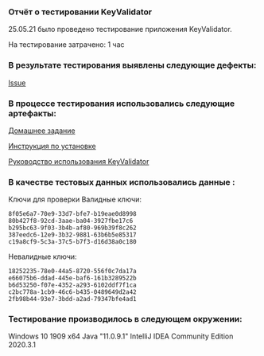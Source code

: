 ### Отчёт о тестировании KeyValidator 

25.05.21 было проведено тестирование приложения KeyValidator.

На тестирование затрачено: 1 час

### В результате тестирования выявлены следующие дефекты:

[Issue](https://github.com/MashaOsipova/Java-1.2/issues/2#issue-900704208)

### В процессе тестирования использовались следующие артефакты: 

[Домашнее задание](https://github.com/netology-code/javaqa-homeworks/tree/master/intro)

[Инструкция по установке ](https://github.com/netology-code/javaqa-homeworks/blob/master/intro/openjdk11-manual.md)

[Руководство использования KeyValidator](https://github.com/netology-code/javaqa-homeworks/blob/master/intro/user-manual.md)


### В качестве тестовых данных использовались данные :
Ключи для проверки
Валидные ключи:

<pre><code>8f05e6a7-70e9-33d7-bfe7-b19eae0d8998
80b427f8-92cd-3aae-ba04-3927fbe17c6
b295bc63-9f03-3b4b-af80-969b39f8c262
387eedc6-12e9-3b32-9881-63b6b5e85317
c19a8cf9-5c3a-37c5-b7f3-d16d38a0c180</code></pre>
Невалидные ключи:

<pre><code>18252235-78e0-44a5-8720-556f0c7da17a
e66075b6-ddad-445e-baf6-161b3289522b
b6d53250-f07e-4352-a293-6102ddf7f1ca
c2bc778a-1cb9-46c6-b435-0489649d2a42
2fb98b44-93e7-3bdd-a2ad-79347bfe4ad1</code></pre>

### Тестирование производилось в следующем окружении: 

Windows 10 1909 x64
Java "11.0.9.1"
IntelliJ IDEA Community Edition 2020.3.1
